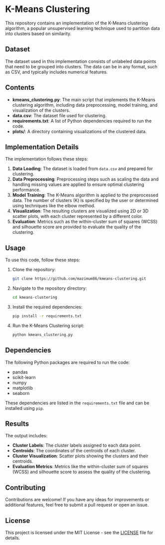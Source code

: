 # K-Means Clustering

This repository contains an implementation of the K-Means clustering algorithm, a popular unsupervised learning technique used to partition data into clusters based on similarity.

## Dataset

The dataset used in this implementation consists of unlabeled data points that need to be grouped into clusters. The data can be in any format, such as CSV, and typically includes numerical features.

## Contents

- **kmeans_clustering.py**: The main script that implements the K-Means clustering algorithm, including data preprocessing, model training, and visualization of the clusters.
- **data.csv**: The dataset file used for clustering.
- **requirements.txt**: A list of Python dependencies required to run the code.
- **plots/**: A directory containing visualizations of the clustered data.

## Implementation Details

The implementation follows these steps:

1. **Data Loading**: The dataset is loaded from `data.csv` and prepared for clustering.
2. **Data Preprocessing**: Preprocessing steps such as scaling the data and handling missing values are applied to ensure optimal clustering performance.
3. **Model Training**: The K-Means algorithm is applied to the preprocessed data. The number of clusters (K) is specified by the user or determined using techniques like the elbow method.
4. **Visualization**: The resulting clusters are visualized using 2D or 3D scatter plots, with each cluster represented by a different color.
5. **Evaluation**: Metrics such as the within-cluster sum of squares (WCSS) and silhouette score are provided to evaluate the quality of the clustering.

## Usage

To use this code, follow these steps:

1. Clone the repository:
    ```bash
    git clone https://github.com/mazimum86/kmeans-clustering.git
    ```
2. Navigate to the repository directory:
    ```bash
    cd kmeans-clustering
    ```
3. Install the required dependencies:
    ```bash
    pip install -r requirements.txt
    ```
4. Run the K-Means Clustering script:
    ```bash
    python kmeans_clustering.py
    ```

## Dependencies

The following Python packages are required to run the code:

- pandas
- scikit-learn
- numpy
- matplotlib
- seaborn

These dependencies are listed in the `requirements.txt` file and can be installed using `pip`.

## Results

The output includes:

- **Cluster Labels**: The cluster labels assigned to each data point.
- **Centroids**: The coordinates of the centroids of each cluster.
- **Cluster Visualization**: Scatter plots showing the clusters and their centroids.
- **Evaluation Metrics**: Metrics like the within-cluster sum of squares (WCSS) and silhouette score to assess the quality of the clustering.

## Contributing

Contributions are welcome! If you have any ideas for improvements or additional features, feel free to submit a pull request or open an issue.

## License

This project is licensed under the MIT License - see the [LICENSE](LICENSE) file for details.

